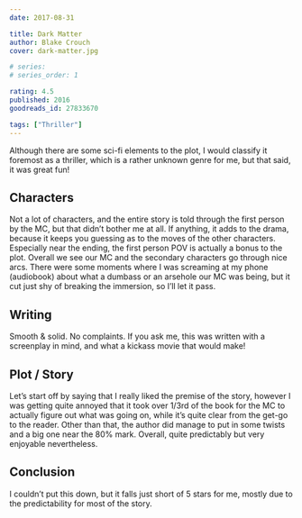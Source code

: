 ```yaml
---
date: 2017-08-31

title: Dark Matter
author: Blake Crouch
cover: dark-matter.jpg

# series: 
# series_order: 1

rating: 4.5
published: 2016
goodreads_id: 27833670

tags: ["Thriller"]
---
```


Although there are some sci-fi elements to the plot, I would classify it foremost as a thriller, which is a rather unknown genre for me, but that said, it was great fun!

<!--more-->

## Characters

Not a lot of characters, and the entire story is told through the first person by the MC, but that didn’t bother me at all. If anything, it adds to the drama, because it keeps you guessing as to the moves of the other characters. Especially near the ending, the first person POV is actually a bonus to the plot. Overall we see our MC and the secondary characters go through nice arcs. There were some moments where I was screaming at my phone (audiobook) about what a dumbass or an arsehole our MC was being, but it cut just shy of breaking the immersion, so I’ll let it pass.

## Writing

Smooth & solid. No complaints. If you ask me, this was written with a screenplay in mind, and what a kickass movie that would make!

## Plot / Story

Let’s start off by saying that I really liked the premise of the story, however I was getting quite annoyed that it took over 1/3rd of the book for the MC to actually figure out what was going on, while it’s quite clear from the get-go to the reader. Other than that, the author did manage to put in some twists and a big one near the 80% mark. Overall, quite predictably but very enjoyable nevertheless.

## Conclusion

I couldn’t put this down, but it falls just short of 5 stars for me, mostly due to the predictability for most of the story.
